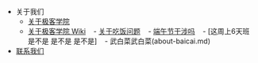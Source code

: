 - 关于我们
    - [关于极客学院](about-us.md)
    - [关于极客学院 Wiki](about-wiki.md)
    - [关于吃饭问题](about-eat.md)
    - [端午节干涉吗](about-doing.md)
    - [这周上6天班是不是 是不是 是不是]
    - 武白菜武白菜(about-baicai.md)
- [联系我们](contact.md)
